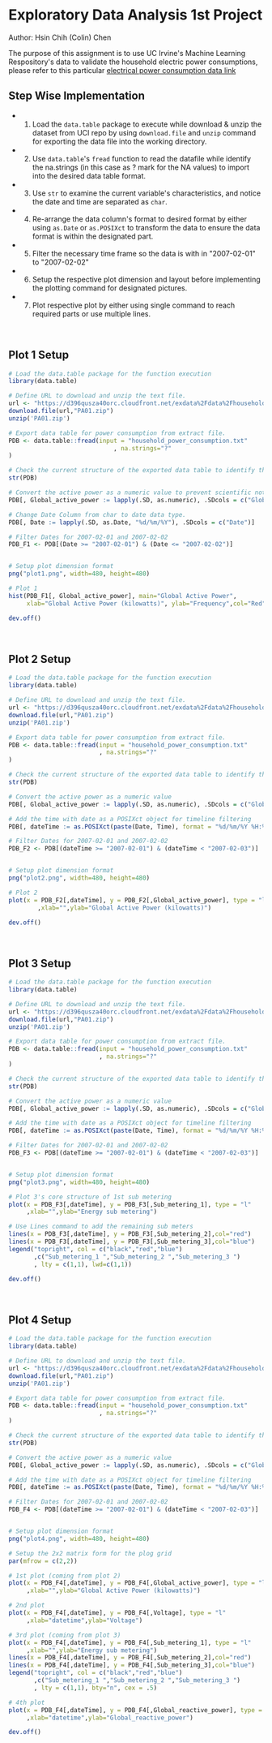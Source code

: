 # Exploratory Data Analysis 1st Project

Author: Hsin Chih (Colin) Chen </br>

The purpose of this assignment is to use UC Irvine's Machine Learning Respository's data to validate the household electric power consumptions, please refer to this particular [electrical power consumption data link](https://d396qusza40orc.cloudfront.net/exdata%2Fdata%2Fhousehold_power_consumption.zip) </br>

## Step Wise Implementation

- 1. Load the `data.table` package to execute while download & unzip the dataset from UCI repo by using `download.file` and `unzip` command for exporting the data file into the working directory. </br>
- 2. Use `data.table`'s `fread` function to read the datafile while identify the na.strings (in this case as ? mark for the NA values) to import into the desired data table format. </br>
- 3. Use `str` to examine the current variable's characteristics, and notice the date and time are separated as `char`. </br>
- 4. Re-arrange the data column's format to desired format by either using `as.Date` or `as.POSIXct` to transform the data to ensure the data format is within the designated part. </br>
- 5. Filter the necessary time frame so the data is with in "2007-02-01" to "2007-02-02" </br>
- 6. Setup the respective plot dimension and layout before implementing the plotting command for designated pictures. </br>
- 7. Plot respective plot by either using single command to reach required parts or use multiple lines. </br>
</br>

## Plot 1 Setup
```R
# Load the data.table package for the function execution
library(data.table)

# Define URL to download and unzip the text file.
url <- "https://d396qusza40orc.cloudfront.net/exdata%2Fdata%2Fhousehold_power_consumption.zip"
download.file(url,"PA01.zip")
unzip('PA01.zip')

# Export data table for power consumption from extract file.
PDB <- data.table::fread(input = "household_power_consumption.txt"
                             , na.strings="?"
)

# Check the current structure of the exported data table to identify the variable characteristics
str(PDB)

# Convert the active power as a numeric value to prevent scientific notation.
PDB[, Global_active_power := lapply(.SD, as.numeric), .SDcols = c("Global_active_power")]

# Change Date Column from char to date data type.
PDB[, Date := lapply(.SD, as.Date, "%d/%m/%Y"), .SDcols = c("Date")]

# Filter Dates for 2007-02-01 and 2007-02-02
PDB_F1 <- PDB[(Date >= "2007-02-01") & (Date <= "2007-02-02")]


# Setup plot dimension format
png("plot1.png", width=480, height=480)

# Plot 1
hist(PDB_F1[, Global_active_power], main="Global Active Power", 
     xlab="Global Active Power (kilowatts)", ylab="Frequency",col="Red")

dev.off()
```
</br>

## Plot 2 Setup
```R
# Load the data.table package for the function execution
library(data.table)

# Define URL to download and unzip the text file.
url <- "https://d396qusza40orc.cloudfront.net/exdata%2Fdata%2Fhousehold_power_consumption.zip"
download.file(url,"PA01.zip")
unzip('PA01.zip')

# Export data table for power consumption from extract file.
PDB <- data.table::fread(input = "household_power_consumption.txt"
                         , na.strings="?"
)

# Check the current structure of the exported data table to identify the variable characteristics
str(PDB)

# Convert the active power as a numeric value
PDB[, Global_active_power := lapply(.SD, as.numeric), .SDcols = c("Global_active_power")]

# Add the time with date as a POSIXct object for timeline filtering
PDB[, dateTime := as.POSIXct(paste(Date, Time), format = "%d/%m/%Y %H:%M:%S")]

# Filter Dates for 2007-02-01 and 2007-02-02
PDB_F2 <- PDB[(dateTime >= "2007-02-01") & (dateTime < "2007-02-03")]


# Setup plot dimension format
png("plot2.png", width=480, height=480)

# Plot 2
plot(x = PDB_F2[,dateTime], y = PDB_F2[,Global_active_power], type = "l"
        ,xlab="",ylab="Global Active Power (kilowatts)")

dev.off()
```
</br>

## Plot 3 Setup
```R
# Load the data.table package for the function execution
library(data.table)

# Define URL to download and unzip the text file.
url <- "https://d396qusza40orc.cloudfront.net/exdata%2Fdata%2Fhousehold_power_consumption.zip"
download.file(url,"PA01.zip")
unzip('PA01.zip')

# Export data table for power consumption from extract file.
PDB <- data.table::fread(input = "household_power_consumption.txt"
                         , na.strings="?"
)

# Check the current structure of the exported data table to identify the variable characteristics
str(PDB)

# Convert the active power as a numeric value
PDB[, Global_active_power := lapply(.SD, as.numeric), .SDcols = c("Global_active_power")]

# Add the time with date as a POSIXct object for timeline filtering
PDB[, dateTime := as.POSIXct(paste(Date, Time), format = "%d/%m/%Y %H:%M:%S")]

# Filter Dates for 2007-02-01 and 2007-02-02
PDB_F3 <- PDB[(dateTime >= "2007-02-01") & (dateTime < "2007-02-03")]


# Setup plot dimension format
png("plot3.png", width=480, height=480)

# Plot 3's core structure of 1st sub metering
plot(x = PDB_F3[,dateTime], y = PDB_F3[,Sub_metering_1], type = "l"
     ,xlab="",ylab="Energy sub metering")

# Use Lines command to add the remaining sub meters
lines(x = PDB_F3[,dateTime], y = PDB_F3[,Sub_metering_2],col="red")
lines(x = PDB_F3[,dateTime], y = PDB_F3[,Sub_metering_3],col="blue")
legend("topright", col = c("black","red","blue")
       ,c("Sub_metering_1 ","Sub_metering_2 ","Sub_metering_3 ")
       , lty = c(1,1), lwd=c(1,1))

dev.off()
```
</br>

## Plot 4 Setup
```R
# Load the data.table package for the function execution
library(data.table)

# Define URL to download and unzip the text file.
url <- "https://d396qusza40orc.cloudfront.net/exdata%2Fdata%2Fhousehold_power_consumption.zip"
download.file(url,"PA01.zip")
unzip('PA01.zip')

# Export data table for power consumption from extract file.
PDB <- data.table::fread(input = "household_power_consumption.txt"
                         , na.strings="?"
)

# Check the current structure of the exported data table to identify the variable characteristics
str(PDB)

# Convert the active power as a numeric value
PDB[, Global_active_power := lapply(.SD, as.numeric), .SDcols = c("Global_active_power")]

# Add the time with date as a POSIXct object for timeline filtering
PDB[, dateTime := as.POSIXct(paste(Date, Time), format = "%d/%m/%Y %H:%M:%S")]

# Filter Dates for 2007-02-01 and 2007-02-02
PDB_F4 <- PDB[(dateTime >= "2007-02-01") & (dateTime < "2007-02-03")]


# Setup plot dimension format
png("plot4.png", width=480, height=480)

# Setup the 2x2 matrix form for the plog grid
par(mfrow = c(2,2))

# 1st plot (coming from plot 2)
plot(x = PDB_F4[,dateTime], y = PDB_F4[,Global_active_power], type = "l"
     ,xlab="",ylab="Global Active Power (kilowatts)")

# 2nd plot 
plot(x = PDB_F4[,dateTime], y = PDB_F4[,Voltage], type = "l"
     ,xlab="datetime",ylab="Voltage")

# 3rd plot (coming from plot 3)
plot(x = PDB_F4[,dateTime], y = PDB_F4[,Sub_metering_1], type = "l"
     ,xlab="",ylab="Energy sub metering")
lines(x = PDB_F4[,dateTime], y = PDB_F4[,Sub_metering_2],col="red")
lines(x = PDB_F4[,dateTime], y = PDB_F4[,Sub_metering_3],col="blue")
legend("topright", col = c("black","red","blue")
       ,c("Sub_metering_1 ","Sub_metering_2 ","Sub_metering_3 ")
       , lty = c(1,1), bty="n", cex = .5)

# 4th plot
plot(x = PDB_F4[,dateTime], y = PDB_F4[,Global_reactive_power], type = "l"
     ,xlab="datetime",ylab="Global_reactive_power")

dev.off()
```
